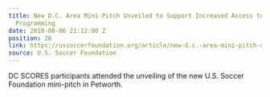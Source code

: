 ```yaml
---
title: New D.C. Area Mini-Pitch Unveiled to Support Increased Access to Youth Soccer
  Programming
date: 2018-08-06 21:12:00 Z
position: 26
link: https://ussoccerfoundation.org/article/new-d.c.-area-mini-pitch-unveiled-to-support-increased-access-to-youth-soccer-programming
source: U.S. Soccer Foundation
---
```


DC SCORES participants attended the unveiling of the new U.S. Soccer Foundation mini-pitch in Petworth.